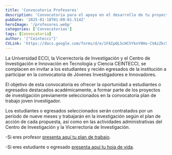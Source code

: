 ```yaml
---
title: 'Convocatoria Profesores'
description: 'Convocatoria para el apoyo en el desarrollo de tu proyecto.'
pubDate: '2025-01-18T01:09:01.514Z'
heroImage: '/profesores.webp'
categories: ['Convocatorias']
tags: [Convocatoria]
author: '["Ceintecci"]'
CVLink: 'https://docs.google.com/forms/d/e/1FAIpQLScHCVYknY0Ho-CVAzZkrX8g0NgEUxgKc5AF9nJiiVDvIOLbrQ/closedform'
---
```


La Universidad ECCI, la Vicerrectoría de Investigación y el Centro de Investigación e Innovación en Tecnología y Ciencia CEINTECCI, se complacen en invitar a los estudiantes y recién egresados de la institución a participar en la convocatoria de Jóvenes Investigadores e Innovadores.

El objetivo de esta convocatoria es ofrecer la oportunidad a estudiantes o egresados destacados académicamente, a formar parte de los proyectos de investigación previamente seleccionados en la convocatoria plan de trabajo joven investigador.

Los estudiantes o egresados seleccionados serán contratados por un período de nueve meses y trabajarán en la investigación según el plan de acción de cada propuesta, así como en las actividades administrativas del Centro de Investigación y la Vicerrectoría de Investigación.

-Si eres profesor <a href="https://docs.google.com/forms/d/e/1FAIpQLScHCVYknY0Ho-CVAzZkrX8g0NgEUxgKc5AF9nJiiVDvIOLbrQ/closedform" target="_blank">presenta aquí tu plan de trabajo</a>.

-Si eres estudiante o egresado <a href="https://docs.google.com/forms/d/e/1FAIpQLSe3j5Gy1680FH1hxlbmHtrrjogy_qEVk2zqYQl-98HkFRm7vw/closedform" target="_blank">presenta aquí tu hoja de vida</a>.